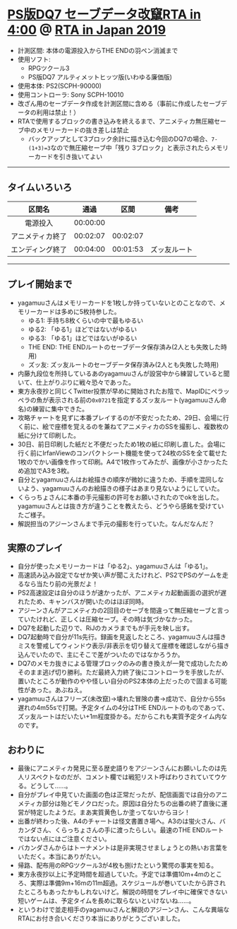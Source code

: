 # [PS版DQ7 セーブデータ改竄RTA in 4:00](https://www.twitch.tv/videos/528371793) @ [RTA in Japan 2019](https://oengus.io/marathon/rtaij2019/schedule)

- 計測区間: 本体の電源投入からTHE ENDの羽ペン消滅まで
- 使用ソフト:
  - RPGツクール3
  - PS版DQ7 アルティメットヒッツ版(いわゆる廉価版)
- 使用本体: PS2(SCPH-90000)
- 使用コントローラ: Sony SCPH-10010
- 改ざん用のセーブデータ作成を計測区間に含める（事前に作成したセーブデータの利用は禁止！）
- RTAで使用するブロックの書き込みを終えるまで、アニメティカ無圧縮セーブ中のメモリーカードの抜き差しは禁止
  - バックアップとして3ブロック余計に描き込む今回のDQ7の場合、`7-(1+3)=3`なので無圧縮セーブ中「残り 3ブロック」と表示されたらメモリーカードを引き抜いてよい

----

## タイムいろいろ

|区間名|通過|区間|備考|
|:---:|:---:|:---:|:---:|
|電源投入|00:00:00||
|アニメティカ終了|00:02:07|00:02:07||
|エンディング終了|00:04:00|00:01:53|ズッ友ルート|

----

## プレイ開始まで

- yagamuuさんはメモリーカードを1枚しか持っていないとのことなので、メモリーカードは多めに5枚持参した。
  - ゆる1: 手持ち8枚くらいの中で最もゆるい
  - ゆる2: 「ゆる1」ほどではないがゆるい
  - ゆる3: 「ゆる1」ほどではないがゆるい
  - THE END: THE ENDルートのセーブデータ保存済み(2人とも失敗した時用)
  - ズッ友: ズッ友ルートのセーブデータ保存済み(2人とも失敗した時用)
- 内藤九段位を所持しているあのyagamuuさんが設営中から練習していると聞いて、仕上がりぶりに戦々恐々であった。
- 東方永夜抄と同じくTwitter投票が早めに開始されたお陰で、MapIDにペラッペラの魚が表示される前の`0x0721`を指定するズッ友ルート(yagamuuさん命名)の練習に集中できた。
- 攻略チャートを見ずに本番プレイするのが不安だったため、29日、会場に行く前に、絵で座標を覚えるのを兼ねてアニメティカのSSを撮影し、複数枚の紙に分けて印刷した。
- 30日、前日印刷した紙だと不便だったため1枚の紙に印刷し直した。会場に行く前にIrfanViewのコンパクトシート機能を使って24枚のSSを全て載せた1枚のでかい画像を作って印刷。A4で1枚作ってみたが、画像が小さかったため追加でA3を3枚。
- 自分とyagamuuさんはお絵描きの順序が微妙に違うため、手順を混同しないよう、yagamuuさんのお絵描きの様子はあまり見ないようにしていた。
- くらっちょさんに本番の手元撮影の許可をお願いされたのでokを出した。yagamuuさんとは抜き方が違うことを教えたら、どうやら感銘を受けていたご様子。
- 解説担当のアジーンさんまで手元の撮影を行っていた。なんだなんだ？

## 実際のプレイ

- 自分が使ったメモリーカードは「ゆる2」、yagamuuさんは「ゆる1」。
- 高速読み込み設定でなぜか笑い声が聞こえたけれど、PS2でPSのゲームを走るなら当たり前の光景だよ！
- PS2高速設定は自分のほうが速かったが、アニメティカ起動画面の選択が遅れたため、キャンバスが開いたのはほぼ同時。
- アジーンさんがアニメティカの2回目のセーブを間違って無圧縮セーブと言っていたけれど、正しくは圧縮セーブ。その時は気づかなかった。
- DQ7を起動した辺りで、RiJのカメラまでもが手元を映し出す。
- DQ7起動時で自分が11s先行。録画を見返したところ、yagamuuさんは描きミスを警戒してウィンドウ表示/非表示を切り替えて座標を確認しながら描き込んでいたので、主にそこで差がついたのではなかろうか。
- DQ7のメモカ抜きによる管理ブロックのみの書き換えが一発で成功したためそのまま逃げ切り勝利。ただ最終入力終了後にコントローラを手放したが、置いたところが動作のやや怪しい自分のPS2本体の上だったので固まる可能性があった。あぶねえ。
- yagamuuさんはフリーズ(未改竄)→壊れた冒険の書→成功で、自分から55s遅れの4m55sで打開。予定タイムの4分はTHE ENDルートのものであって、ズッ友ルートはだいたい+1m程度掛かる。だからこれも実質予定タイム内なのです。

## おわりに

- 最後にアニメティカ発見に至る歴史語りをアジーンさんにお願いしたのは先人リスペクトなのだが、コメント欄では戦犯リスト呼ばわりされていてウケる。どうして……。
- 自分がプレイ中見ていた画面の色は正常だったが、配信画面では自分のアニメティカ部分は殆どモノクロだった。原因は自分たちの出番の終了直後に運営が特定したようだ。まあ実質黄色しか塗ってないからヨシ！
- 出番が終わった後、A4のチャートは怪文書置き場へ。A3のは蛍火さん、バカンダさん、くらっちょさんの手に渡ったらしい。最速のTHE ENDルートではない点にはご注意ください。
- バカンダさんからはトーナメントは是非実現させましょうとの熱いお言葉をいただく。本当にありがたい。
- 帰路、配布用のRPGツクール3が4枚も捌けたという驚愕の事実を知る。
- 東方永夜抄以上に予定時間を超過していた。予定では準備10m+4mのところ、実際は準備9m+16mの11m超過。スケジュールが巻いていたから許されたところもあったかもしれないけど。解説の時間をプレイ中に確保できない短いゲームは、予定タイムを長めに取らないといけないね……。
- というわけで並走相手のyagamuuさんと解説のアジーンさん、こんな異端なRTAにお付き合いくださり本当にありがとうございました。
